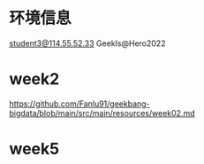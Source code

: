 # 环境信息
student3@114.55.52.33
GeekIs@Hero2022

# week2
https://github.com/Fanlu91/geekbang-bigdata/blob/main/src/main/resources/week02.md

# week5



